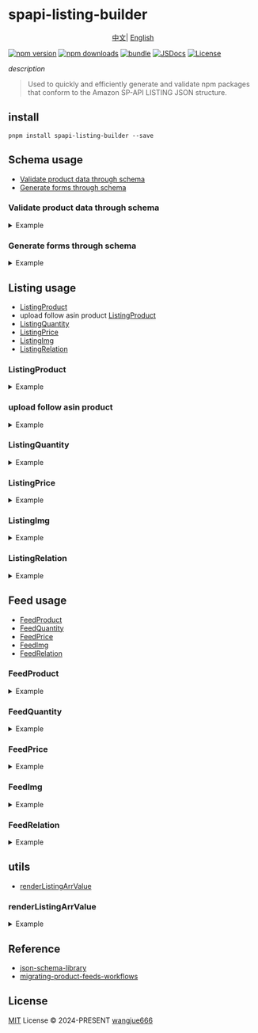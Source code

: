 # spapi-listing-builder

<p align="center">
  <a href="https://github.com/sellerartifact/spapi-listing-builder/blob/main/README_zh.md">中文</a>|
  <a href="./README.md">English</a>
</p>

[![npm version][npm-version-src]][npm-version-href]
[![npm downloads][npm-downloads-src]][npm-downloads-href]
[![bundle][bundle-src]][bundle-href]
[![JSDocs][jsdocs-src]][jsdocs-href]
[![License][license-src]][license-href]

_description_

> Used to quickly and efficiently generate and validate npm packages that conform to the Amazon SP-API LISTING JSON structure.

## install

```
pnpm install spapi-listing-builder --save
```

## Schema usage

- [Validate product data through schema](#Validate-product-data-through-schema)
- [Generate forms through schema](#Generate-forms-through-schema)

### Validate product data through schema

<details><summary>Example</summary>

```
import { SchemaCheck, ListingProduct } from 'spapi-listing-builder'
const schemaCheck = new SchemaCheck(myJsonSchema, {})
const myJsonSchema = JSON.parse(
  fs.readFileSync(path.resolve(__dirname, './schema/HOME.json')).toString(),
)

const listingData = {
  sku: "SKU-1234",
  product_type: "HOME",
  title: "i am product title",
  product_description: "i am product description",
  bullet_points: ["i am bullet point 1", "i am bullet point 2"],
  brand_name: "i am brand name",
  product_identifier_type: "EAN",
  product_identifier_id: "123457689",
  condition: "new_new",
  manufacturer: "your manufacturer",
  manufactuer_id: "9527",
  weight: 1,
  height: 1,
  length: 2,
  width: 3,
  recommendedBrowseNodes: ["123", "456"],
  is_electric: 0,
  search_terms: "i am search terms",
  quantity: 99,
  deal_time: 2,
  sell_price: 66.77,
  country_of_origin: "CN",
  item_type_keyword: "SHOES",
  imgs: [
    {
      type: "Main",
      url: "https://example.com/main.jpg",
    },
    {
      type: "Swatch",
      url: "https://example.com/swatch.jpg",
    },
    {
      type: "PT1",
      url: "https://example.com/pt1.jpg",
    },
  ],
};

const product = new ListingProduct({
  marketplace_id: "ATVPDKIKX0DER",
  data: listingData,
  renderOtherAttributesFn: ({ renderListingArrValue, data }) => {
    return {
      list_price: renderListingArrValue(data.sell_price),
    };
  },
}).main();

const schemaCheck = new SchemaCheck(myJsonSchema, product.attributes).validate();

[
  {
    type: 'error',
    name: 'NoAdditionalPropertiesError',
    code: 'no-additional-properties-error',
    message: 'Additional property `recommended_browse_nodes` in `#` is not allowed',
    data: {
      pointer: '#',
      schema: [Object],
      value: [Object],
      property: 'recommended_browse_nodes',
      properties: [Array]
    }
  },
  {
    type: 'error',
    name: 'RequiredPropertyError',
    code: 'required-property-error',
    message: 'The required property `model_number` is missing at `#`',
    data: {
      key: 'model_number',
      pointer: '#',
      schema: [Object],
      value: [Object]
    }
  },
  ...
]
```

</details>

### Generate forms through schema

<details><summary>Example</summary>

```
import { SchemaCheck } from 'spapi-listing-builder'
const schemaCheck = new SchemaCheck(myJsonSchema, {})

// 返回所有schema项的表单
schemaCheck.convert2FormItems()

// 返回schema必填项的表单
schemaCheck.convertRequiredSchema2FormItems()

[{
    "field": "brand",
    "label": "Brand Name",
    "component": "Input",
    "componentProps": {
      "placeholder": "Provide the brand name of the product",
      "max": 100,
      "min": 1
    },
    "required": true
  },
  {
    "field": "bullet_point",
    "label": "Key Product Features",
    "component": "Input",
    "componentProps": {
      "placeholder": "Brief descriptive text, called out via a bullet point, regarding a specific aspect of the product. These display directly under or next to your product photo, it is useful to put interesting information in these fields. Do NOT use all caps or abbreviations. Please do NOT use for fabric content, care instructions or country as these are populated in different fields.",
      "max": 700,
      "min": 0
    },
    "required": true
  },
  {
    "field": "country_of_origin",
    "label": "Country of Publication",
    "component": "Select",
    "componentProps": {
      "placeholder": "Select the product's country of origin",
      "options": [...anyOptions]
    },
    "required": true
  },
  {
    "field": "item_name",
    "label": "Product Name",
    "component": "Input",
    "componentProps": {
      "placeholder": "Provide a title for the item that may be customer facing",
      "max": 200,
      "min": 0
    },
    "required": true
  },
  ...otherItems
]

```

</details>

## Listing usage

- [ListingProduct](#ListingProduct)
- upload follow asin product [ListingProduct](#upload-follow-asin-product)
- [ListingQuantity](#ListingQuantity)
- [ListingPrice](#ListingPrice)
- [ListingImg](#ListingImg)
- [ListingRelation](#ListingRelation)

### ListingProduct

<details><summary>Example</summary>

```
import { ListingProduct } from 'spapi-listing-builder'

const listingData = {
  sku: "SKU-1234",
  product_type: "HOME",
  title: "i am product title",
  product_description: "i am product description",
  bullet_points: ["i am bullet point 1", "i am bullet point 2"],
  brand_name: "i am brand name",
  product_identifier_type: "EAN",
  product_identifier_id: "123457689",
  condition: "new_new",
  manufacturer: "your manufacturer",
  manufactuer_id: "9527",
  weight: 1,
  height: 1,
  length: 2,
  width: 3,
  recommendedBrowseNodes: ["123", "456"],
  is_electric: 0,
  search_terms: "i am search terms",
  quantity: 99,
  deal_time: 2,
  sell_price: 66.77,
  country_of_origin: "CN",
  item_type_keyword: "SHOES",
  imgs: [
    {
      type: "Main",
      url: "https://example.com/main.jpg",
    },
    {
      type: "Swatch",
      url: "https://example.com/swatch.jpg",
    },
    {
      type: "PT1",
      url: "https://example.com/pt1.jpg",
    },
  ],
};

new ListingProduct({
    marketplace_id: 'ATVPDKIKX0DER',
    data: listingData,
    renderOtherAttributesFn: ({ renderListingArrValue, data }) => {
    return {
        list_price: renderListingArrValue(data.sell_price),
    }
  },
}).main()

// Result
{
  "productType": "HOME",
  "requirements": "LISTING",
  "attributes": {
    "purchasable_offer": [
      {
        "our_price": [
          {
            "schedule": [
              {
                "value_with_tax": 66.77
              }
            ]
          }
        ]
      }
    ],
    "fulfillment_availability": [
      {
        "fulfillment_channel_code": "DEFAULT",
        "quantity": 99,
        "lead_time_to_ship_max_days": 2
      }
    ],
    "item_name": [
      {
        "value": "i am product title"
      }
    ],
    "manufacturer": [
      {
        "value": "your manufacturer"
      }
    ],
    "item_weight": [
      {
        "unit": "kilograms",
        "value": "1.00"
      }
    ],
    "gift_options": [
      {
        "can_be_messaged": "false",
        "can_be_wrapped": "false"
      }
    ],
    "item_type_keyword": [
      {
        "value": "SHOES"
      }
    ],
    "condition_type": [
      {
        "value": "new_new"
      }
    ],
    "number_of_items": [
      {
        "value": "1"
      }
    ],
    "externally_assigned_product_identifier": [
      {
        "value": "123457689",
        "type": "EAN"
      }
    ],
    "recommended_browse_nodes": [
        {
          "value": "123"
        },
        {
          "value": "456"
        }
    ],
    "bullet_point": [
      {
        "value": "i am bullet point 1"
      },
      {
        "value": "i am bullet point 2"
      }
    ],
    "item_package_quantity": [
      {
        "value": "1"
      }
    ],
    "item_dimensions": [
      {
        "height": {
          "unit": "centimeters",
          "value": 1
        },
        "length": {
          "unit": "centimeters",
          "value": 2
        },
        "width": {
          "unit": "centimeters",
          "value": 3
        }
      }
    ],
    "part_number": [
      {
        "value": "9527"
      }
    ],
    "max_order_quantity": [
      {
        "value": "100"
      }
    ],
    "product_description": [
      {
        "value": "i am product description"
      }
    ],
    "supplier_declared_dg_hz_regulation": [
      {
        "value": "not_applicable"
      }
    ],
    "brand": [
      {
        "value": "i am brand name"
      }
    ],
    "generic_keyword": [
      {
        "value": "i am search terms"
      }
    ],
    "country_of_origin": [
      {
        "value": "CN"
      }
    ],
    "main_product_image_locator": [
      {
        "media_location": "https://example.com/main.jpg"
      }
    ],
    "swatch_product_image_locator": [
      {
        "media_location": "https://example.com/swatch.jpg"
      }
    ],
    "other_product_image_locator_1": [
      {
        "media_location": "https://example.com/pt1.jpg"
      }
    ],
    "list_price": [
      {
        "value": "66.77"
      }
    ]
  }
}

```

</details>

### upload follow asin product

<details><summary>Example</summary>

```
const follow_goods = new ListingProduct({ marketplace_id: 'ATVPDKIKX0DER', data: {
  product_type: 'HOME',
  asin: 'B07Z8Z1VCC',
  condition: 'new_new',
  quantity: 100,
  deal_time: 3,
  sell_price: 88.88,
}, type: 'FOLLOW_ASIN' }).main()

// Result
{
  "productType": "HOME",
  "requirements": "LISTING_OFFER_ONLY",
  "attributes": {
    "condition_type": [
      {
        "value": "new_new"
      }
    ],
    "merchant_suggested_asin": [
      {
        "value": "B07Z8Z1VCC"
      }
    ],
    "fulfillment_availability": [
      {
        "fulfillment_channel_code": "DEFAULT",
        "quantity": 100,
        "lead_time_to_ship_max_days": 3
      }
    ],
    "purchasable_offer": [
      {
        "our_price": [
          {
            "schedule": [
              {
                "value_with_tax": 88.88
              }
            ]
          }
        ]
      }
    ]
  }
}
```

</details>

### ListingQuantity

<details><summary>Example</summary>

```
import { ListingQuantity } from "spapi-listing-builder";

new ListingQuantity({ quantity: 3, deal_time: 2 })

// Result

{
  "op": "replace",
  "path": "/attributes/fulfillment_availability",
  "value": [
    {
      "audience": "ALL",
      "quantity": 3,
      "lead_time_to_ship_max_days": 2
    }
  ]
}
```

</details>

### ListingPrice

<details><summary>Example</summary>

```
import { ListingPrice } from "spapi-listing-builder";

new ListingPrice({ sell_price: 100, low_price: 90, max_price: 110 }).main()

// Result

{
  "op": "replace",
  "path": "/attributes/purchasable_offer",
  "value": [
    {
      "audience": "ALL",
      "our_price": [
        {
          "schedule": [
            {
              "value_with_tax": 100
            }
          ]
        }
      ],
      "minimum_seller_allowed_price": [
        {
          "schedule": [
            {
              "value_with_tax": 90
            }
          ]
        }
      ],
      "maximum_seller_allowed_price": [
        {
          "schedule": [
            {
              "value_with_tax": 110
            }
          ]
        }
      ]
    }
  ]
}

```

</details>

### ListingImg

<details><summary>Example</summary>

```
import { ListingImg } from "spapi-listing-builder";

new ListingImg([
    { type: 'Main', url: 'http://main.jpg' },
    { type: 'Swatch', url: 'http://thumb.jpg' },
]).main()

// Result

[
  {
    "op": "replace",
    "path": "/attributes/main_product_image_locator",
    "value": [
      {
        "media_location": "http://main.jpg"
      }
    ]
  },
  {
    "op": "replace",
    "path": "/attributes/swatch_product_image_locator",
    "value": [
      {
        "media_location": "http://thumb.jpg"
      }
    ]
  }
]
```

</details>

### ListingRelation

<details><summary>Example</summary>

```
import { ListingRelation } from "spapi-listing-builder";

new ListingRelation('parent_sku123').main()

// Result

{
  "op": "replace",
  "path": "/attributes/child_parent_sku_relationship",
  "value": [
    {
      "child_relationship_type": "variation",
      "parent_sku": "parent_sku123"
    }
  ]
}
```

</details>

## Feed usage

- [FeedProduct](#FeedProduct)
- [FeedQuantity](#FeedQuantity)
- [FeedPrice](#FeedPrice)
- [FeedImg](#FeedImg)
- [FeedRelation](#FeedRelation)

### FeedProduct

<details><summary>Example</summary>

```
import { FeedProduct } from 'spapi-listing-builder'

new FeedProduct('sellerId', 'ATVPDKIKX0DER', [listingData, parentListingData])

// Result

{
  "header": {
    "sellerId": "sellerId",
    "version": "2.0",
    "issueLocale": "en_US"
  },
  "messages": [
    {
      "messageId": 1,
      "sku": "SKU-1234",
      "operationType": "UPDATE",
      "productType": "HOME",
      "requirements": "LISTING",
      "attributes": listingDataAttributes
    },
    {
      "messageId": 2,
      "sku": "SKU-parent01",
      "operationType": "UPDATE",
      "productType": "HOME",
      "requirements": "LISTING",
      "attributes": parentListingDataAttributes
    }
  ]
}
```

</details>

### FeedQuantity

<details><summary>Example</summary>

```
import { FeedQuantity } from 'spapi-listing-builder'

new FeedQuantity('sellerId', [{ sku: 'sku-1', quantity: 100, deal_time: 3 }])

// Result
{
  "header": {
    "sellerId": "sellerId",
    "version": "2.0",
    "issueLocale": "en_US"
  },
  "messages": [
    {
      "messageId": 1,
      "sku": "sku-1",
      "operationType": "PATCH",
      "productType": "PRODUCT",
      "patches": [
        {
          "op": "replace",
          "path": "/attributes/fulfillment_availability",
          "value": [
            {
              "fulfillment_channel_code": "DEFAULT",
              "quantity": 100,
              "lead_time_to_ship_max_days": 3
            }
          ]
        }
      ]
    }
  ]
}
```

</details>

### FeedPrice

<details><summary>Example</summary>

```
import { FeedPrice } from 'spapi-listing-builder'

new FeedPrice('sellerId', [{ country_code: 'us', sku: 'sku-1', sell_price: 100 }])

// Result
{
  "header": {
    "sellerId": "sellerId",
    "version": "2.0",
    "issueLocale": "en_US"
  },
  "messages": [
    {
      "messageId": 1,
      "sku": "sku-1",
      "operationType": "PATCH",
      "productType": "PRODUCT",
      "patches": [
        {
          "op": "replace",
          "path": "/attributes/purchasable_offer",
          "value": [
            {
              "audience": "ALL",
              "our_price": [
                {
                  "schedule": [
                    {
                      "value_with_tax": 100
                    }
                  ]
                }
              ]
            }
          ]
        }
      ]
    }
  ]
}
```

</details>

### FeedImg

<details><summary>Example</summary>

```
import { FeedImg } from 'spapi-listing-builder'

new FeedImg('sellerId', [
    {
      sku: 'sku-1',
      imgs: [
        { type: 'Main', url: 'http://main.jpg' },
        { type: 'Swatch', url: 'http://thumb.jpg' },
      ],
    },
])

// Result
{
  "header": {
    "sellerId": "sellerId",
    "version": "2.0",
    "issueLocale": "en_US"
  },
  "messages": [
    {
      "messageId": 1,
      "sku": "sku-1",
      "operationType": "PATCH",
      "productType": "PRODUCT",
      "patches": [
        {
          "op": "replace",
          "path": "/attributes/main_product_image_locator",
          "value": [
            {
              "media_location": "http://main.jpg"
            }
          ]
        },
        {
          "op": "replace",
          "path": "/attributes/swatch_product_image_locator",
          "value": [
            {
              "media_location": "http://thumb.jpg"
            }
          ]
        }
      ]
    }
  ]
}
```

</details>

### FeedRelation

<details><summary>Example</summary>

```
import { FeedRelation } from 'spapi-listing-builder'

new FeedRelation('sellerId', [
  { sku: 'child-sku', parent_sku: 'parent_sku-123' }
])

// Result
{
  "header": {
    "sellerId": "sellerId",
    "version": "2.0",
    "issueLocale": "en_US"
  },
  "messages": [
    {
      "messageId": 1,
      "sku": "child-sku",
      "operationType": "PATCH",
      "productType": "LUGGAGE",
      "patches": [
        {
          "op": "replace",
          "path": "/attributes/child_parent_sku_relationship",
          "value": [
            {
              "child_relationship_type": "variation",
              "parent_sku": "parent_sku-123"
            }
          ]
        }
      ]
    }
  ]
}

```

</details>

## utils

- [renderListingArrValue](#renderListingArrValue)

### renderListingArrValue

<details><summary>Example</summary>

```

import { renderListingArrValue } from 'spapi-listing-builder'

renderListingArrValue('test')

// Result
[
  {
    "value": "test"
  }
]

renderListingArrValue(true)

// Result
[
  {
    "value": 'true'
  }
]

renderListingArrValue({
  height: {
    unit: 'centimeters',
    value: 1,
  },
  length: {
    unit: 'centimeters',
    value: 2,
  },
  width: {
    unit: 'centimeters',
    value: 3,
  },
})

// Result
[
  {
    height: {
      unit: 'centimeters',
      value: 1,
    },
    length: {
      unit: 'centimeters',
      value: 2,
    },
    width: {
      unit: 'centimeters',
      value: 3,
    },
  },
]

```

</details>

## Reference

- [json-schema-library](https://github.com/sagold/json-schema-library)
- [migrating-product-feeds-workflows](https://developer-docs.amazon.com/sp-api/docs/listing-workflow-migration-tutorial#migrating-product-feeds-workflows)

## License

[MIT](./LICENSE) License © 2024-PRESENT [wangjue666](https://github.com/wangjue666)

<!-- Badges -->

[npm-version-src]: https://img.shields.io/npm/v/spapi-listing-builder?style=flat&colorA=080f12&colorB=1fa669
[npm-version-href]: https://npmjs.com/package/spapi-listing-builder
[npm-downloads-src]: https://img.shields.io/npm/dm/spapi-listing-builder?style=flat&colorA=080f12&colorB=1fa669
[npm-downloads-href]: https://npmjs.com/package/spapi-listing-builder
[bundle-src]: https://img.shields.io/bundlephobia/minzip/spapi-listing-builder?style=flat&colorA=080f12&colorB=1fa669&label=minzip
[bundle-href]: https://bundlephobia.com/result?p=spapi-listing-builder
[license-src]: https://img.shields.io/github/license/sellerartifact/spapi-listing-builder.svg?style=flat&colorA=080f12&colorB=1fa669
[license-href]: https://github.com/sellerartifact/spapi-listing-builder/blob/main/LICENSE
[jsdocs-src]: https://img.shields.io/badge/jsdocs-reference-080f12?style=flat&colorA=080f12&colorB=1fa669
[jsdocs-href]: https://www.jsdocs.io/package/spapi-listing-builder
